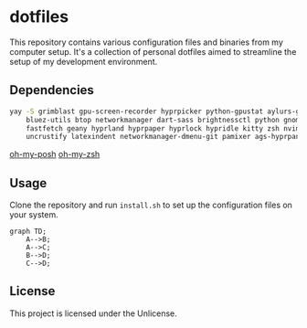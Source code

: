 # dotfiles

This repository contains various configuration files and binaries from my
computer setup. It's a collection of personal dotfiles aimed to streamline the
setup of my development environment.

## Dependencies

```bash
yay -S grimblast gpu-screen-recorder hyprpicker python-gpustat aylurs-gtk-shell-git pipewire bluez \ 
    bluez-utils btop networkmanager dart-sass brightnessctl python gnome-bluetooth-3.0 btop cava \ 
    fastfetch geany hyprland hyprpaper hyprlock hypridle kitty zsh nvim lvim mpv rofi yazi zed git \ 
    uncrustify latexindent networkmanager-dmenu-git pamixer ags-hyprpanel-git python-pywal
```

[oh-my-posh](https://ohmyposh.dev/docs/installation/linux)
[oh-my-zsh](https://ohmyz.sh/#install)

## Usage

Clone the repository and run `install.sh` to set up the configuration files on
your system.

```mermaid
graph TD;
    A-->B;
    A-->C;
    B-->D;
    C-->D;
```

## License

This project is licensed under the Unlicense.
